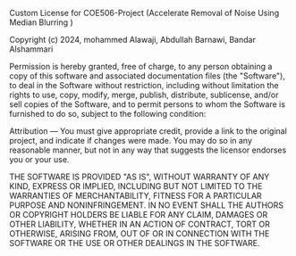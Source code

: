 Custom License for COE506-Project (Accelerate Removal of Noise Using Median Blurring )

Copyright (c) 2024, mohammed Alawaji, Abdullah Barnawi, Bandar Alshammari

Permission is hereby granted, free of charge, to any person obtaining a copy of this software and associated documentation files (the "Software"), to deal in the Software without restriction, including without limitation the rights to use, copy, modify, merge, publish, distribute, sublicense, and/or sell copies of the Software, and to permit persons to whom the Software is furnished to do so, subject to the following condition:

Attribution — You must give appropriate credit, provide a link to the original project, and indicate if changes were made. You may do so in any reasonable manner, but not in any way that suggests the licensor endorses you or your use.

THE SOFTWARE IS PROVIDED "AS IS", WITHOUT WARRANTY OF ANY KIND, EXPRESS OR IMPLIED, INCLUDING BUT NOT LIMITED TO THE WARRANTIES OF MERCHANTABILITY, FITNESS FOR A PARTICULAR PURPOSE AND NONINFRINGEMENT. IN NO EVENT SHALL THE AUTHORS OR COPYRIGHT HOLDERS BE LIABLE FOR ANY CLAIM, DAMAGES OR OTHER LIABILITY, WHETHER IN AN ACTION OF CONTRACT, TORT OR OTHERWISE, ARISING FROM, OUT OF OR IN CONNECTION WITH THE SOFTWARE OR THE USE OR OTHER DEALINGS IN THE SOFTWARE.

